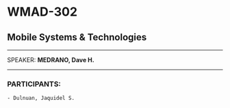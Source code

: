 # WMAD-302

## Mobile Systems & Technologies

---

SPEAKER: **MEDRANO, Dave H.**

---

### PARTICIPANTS:
    - Dulnuan, Jaquidel S. 